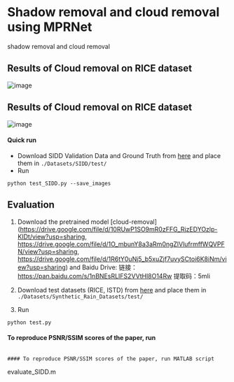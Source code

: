 # Shadow removal and cloud removal using MPRNet
shadow removal and cloud removal
## Results of Cloud removal on RICE dataset

![image](https://github.com/zhangbaijin/MPRNet-Cloud-removal/blob/main/cloud-results.jpg)

## Results of Cloud removal on RICE dataset
![image](https://github.com/zhangbaijin/MPRNet-Cloud-removal/blob/main/shadow-results.jpg)

#### Quick run 
- Download SIDD Validation Data and Ground Truth from [here](https://www.eecs.yorku.ca/~kamel/sidd/benchmark.php) and place them in `./Datasets/SIDD/test/`
- Run
```
python test_SIDD.py --save_images
```
## Evaluation

1. Download the pretrained model [cloud-removal](https://drive.google.com/file/d/10RUwP1SO9mR0zFFG_RjzEDYOzlp-KIDt/view?usp=sharing, https://drive.google.com/file/d/1O_mbunY8a3aRm0ngZlVlufrmffWQVPFN/view?usp=sharing, https://drive.google.com/file/d/1R6tY0uNj5_b5xuZjf7uvySCtoi6K8iNm/view?usp=sharing)
  and Baidu Drive: 链接：https://pan.baidu.com/s/1nBNEsRLIFS2VVtHl8O14Rw 
提取码：5mli

2. Download test datasets (RICE, ISTD) from [here](https://drive.google.com/drive/folders/1PDWggNh8ylevFmrjo-JEvlmqsDlWWvZs?usp=sharing) and place them in `./Datasets/Synthetic_Rain_Datasets/test/`

3. Run
```
python test.py
```

#### To reproduce PSNR/SSIM scores of the paper, run
```

#### To reproduce PSNR/SSIM scores of the paper, run MATLAB script
```
evaluate_SIDD.m
```
